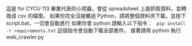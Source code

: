 這是 for CYCU 113 畢業代表的小爬蟲，會從 spreadsheet 上面抓取資料，並轉換成 csv 的檔案。
如果你完全沒接觸過 Python，請將整個資料夾下載，並按下 script.bat，一切會自動進行
如果你會 python 請輸入以下指令：
` pip install -r requirements.txt` 
這個指令會自動下載全部套件。
接著請用 python 執行 web_crawler.py
